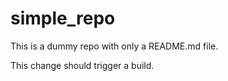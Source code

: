 # simple_repo

This is a dummy repo with only a README.md file.

This change should trigger a build.
